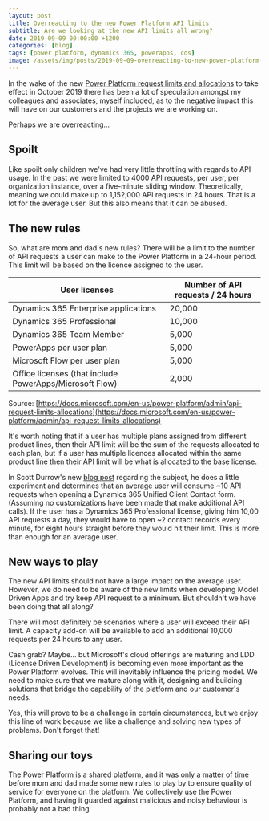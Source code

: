 ```yaml
---
layout: post
title: Overreacting to the new Power Platform API limits
subtitle: Are we looking at the new API limits all wrong?
date: 2019-09-09 00:00:00 +1200
categories: [blog]
tags: [power platform, dynamics 365, powerapps, cds]
image: /assets/img/posts/2019-09-09-overreacting-to-new-power-platform-api-limits/image.jpg
---
```


In the wake of the new [Power Platform request limits and allocations](https://docs.microsoft.com/en-us/power-platform/admin/api-request-limits-allocations) to take effect in October 2019 there has been a lot of speculation amongst my colleagues and associates, myself included, as to the negative impact this will have on our customers and the projects we are working on.

Perhaps we are overreacting...

## Spoilt
Like spoilt only children we've had very little throttling with regards to API usage. In the past we were limited to 4000 API requests, per user, per organization instance, over a five-minute sliding window. Theoretically, meaning we could make up to 1,152,000 API requests in 24 hours. That is a lot for the average user. But this also means that it can be abused.

## The new rules
So, what are mom and dad's new rules? There will be a limit to the number of API requests a user can make to the Power Platform in a 24-hour period. This limit will be based on the licence assigned to the user.

User licenses | Number of API requests / 24 hours
--- | ---
Dynamics 365 Enterprise applications | 20,000
Dynamics 365 Professional | 10,000
Dynamics 365 Team Member | 5,000
PowerApps per user plan| 5,000
Microsoft Flow per user plan| 5,000
Office licenses (that include PowerApps/Microsoft Flow) | 2,000

Source: [https://docs.microsoft.com/en-us/power-platform/admin/api-request-limits-allocations](https://docs.microsoft.com/en-us/power-platform/admin/api-request-limits-allocations)

It's worth noting that if a user has multiple plans assigned from different product lines, then their API limit will be the sum of the requests allocated to each plan, but if a user has multiple licences allocated within the same product line then their API limit will be what is allocated to the base license.

In Scott Durrow's new [blog post](http://develop1.net/public/post/2019/09/04/how-do-the-powerplatform-api-limits-affect-model-driven-apps) regarding the subject, he does a little experiment and determines that an average user will consume ~10 API requests when opening a Dynamics 365 Unified Client Contact form. (Assuming no customizations have been made that make additional API calls). If the user has a Dynamics 365 Professional license, giving him 10,00 API requests a day, they would have to open ~2 contact records every minute, for eight hours straight before they would hit their limit. This is more than enough for an average user.

## New ways to play
The new API limits should not have a large impact on the average user. However, we do need to be aware of the new limits when developing Model Driven Apps and try keep API request to a minimum. But shouldn't we have been doing that all along?

There will most definitely be scenarios where a user will exceed their API limit. A capacity add-on will be available to add an additional 10,000 requests per 24 hours to any user. 

Cash grab? Maybe... but Microsoft's cloud offerings are maturing and LDD (License Driven Development) is becoming even more important as the Power Platform evolves. This will inevitably influence the pricing model. We need to make sure that we mature along with it, designing and building solutions that bridge the capability of the platform and our customer's needs.

Yes, this will prove to be a challenge in certain circumstances, but we enjoy this line of work because we like a challenge and solving new types of problems. Don't forget that!

## Sharing our toys
The Power Platform is a shared platform, and it was only a matter of time before mom and dad made some new rules to play by to ensure quality of service for everyone on the platform. We collectively use the Power Platform, and having it guarded against malicious and noisy behaviour is probably not a bad thing.
